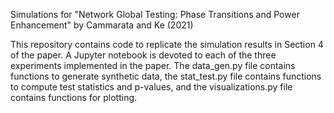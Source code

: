 Simulations for "Network Global Testing: Phase Transitions and Power Enhancement" by Cammarata and Ke (2021)

This repository contains code to replicate the simulation results in Section 4 of the paper. A Jupyter notebook is devoted to each of the three experiments implemented in the paper. The data_gen.py file contains functions to generate synthetic data, the stat_test.py file contains functions to compute test statistics and p-values, and the visualizations.py file contains functions for plotting.
